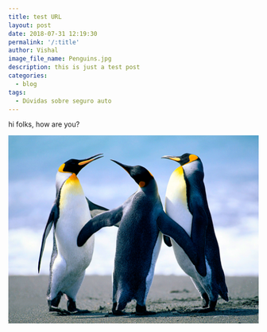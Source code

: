 ```yaml
---
title: test URL
layout: post
date: 2018-07-31 12:19:30
permalink: '/:title'
author: Vishal
image_file_name: Penguins.jpg
description: this is just a test post
categories:
  - blog
tags:
  - Dúvidas sobre seguro auto
---
```


hi folks, how are you? 

![](/uploads/penguins.jpg)